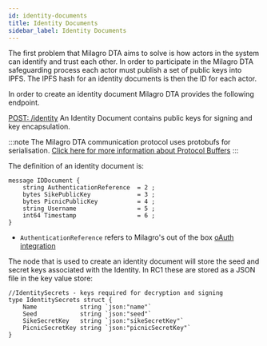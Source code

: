 ```yaml
---
id: identity-documents
title: Identity Documents
sidebar_label: Identity Documents
---
```

The first problem that Milagro DTA aims to solve is how actors in the system can identify and trust each other. In order to participate in the Milagro DTA safeguarding process each actor must publish a set of public keys into IPFS. The IPFS hash for an identity documents is then the ID for each actor.

In order to create an identity document Milagro DTA provides the following endpoint.

[POST: /identity](http://localhost:3000/swagger/index.html#/identity/createIdentity)
An Identity Document contains public keys for signing and key encapsulation. 

:::note The Milagro DTA communication protocol uses protobufs for serialisation. 
[Click here for more information about Protocol Buffers](https://developers.google.com/protocol-buffers/)
:::

The definition of an identity document is:
```
message IDDocument {
    string AuthenticationReference  = 2 ;
    bytes SikePublicKey             = 3 ;
    bytes PicnicPublicKey           = 4 ;    
    string Username                 = 5 ;
    int64 Timestamp                 = 6 ;
}

```



* `AuthenticationReference` refers to Milagro's out of the box [oAuth integration](authentication.md)

The node that is used to create an identity document will store the seed and secret keys associated with the Identity. In RC1 these are stored as a JSON file in the key value store:

```
//IdentitySecrets - keys required for decryption and signing
type IdentitySecrets struct {
	Name            string `json:"name"`
	Seed            string `json:"seed"`
	SikeSecretKey   string `json:"sikeSecretKey"`
	PicnicSecretKey string `json:"picnicSecretKey"`
}
```